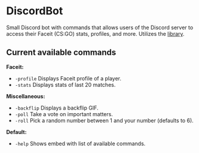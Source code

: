 # DiscordBot

Small Discord bot with commands that allows users of the Discord server to access their Faceit (CS:GO) stats, profiles, and more. Utilizes the [library](https://discordpy.readthedocs.io/en/stable/).

## Current available commands

**Faceit:**
- `-profile`  Displays Faceit profile of a player.
- `-stats`    Displays stats of last 20 matches.
  
**Miscellaneous:**
- `-backflip` Displays a backflip GIF.
- `-poll`     Take a vote on important matters.
- `-roll`     Pick a random number between 1 and your number (defaults to 6).
  
**Default:**
- `-help`     Shows embed with list of available commands.
